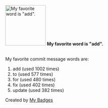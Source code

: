 <img src="https://github.com/my-badges/my-badges/blob/master/src/all-badges/favorite-word/favorite-word.png?raw=true" alt="My favorite word is &quot;add&quot;." title="My favorite word is &quot;add&quot;." width="128">
<strong>My favorite word is &quot;add&quot;.</strong>
<br><br>

My favorite commit message words are:

1. add (used 1002 times)
2. to (used 577 times)
3. for (used 480 times)
4. fix (used 402 times)
5. update (used 382 times)


Created by <a href="https://github.com/my-badges/my-badges">My Badges</a>